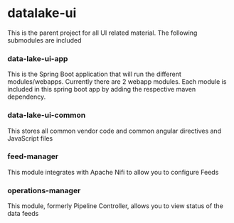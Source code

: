 datalake-ui
======
This is the parent project for all UI related material.
The following submodules are included

### data-lake-ui-app
  This is the Spring Boot application that will run the different modules/webapps.  Currently there are 2 webapp modules.  Each module is included in this spring boot app by adding the respective maven dependency.
  
### data-lake-ui-common
  This stores all common vendor code and common angular directives and JavaScript files
  
### feed-manager
  This module integrates with Apache Nifi to allow you to configure Feeds 
  
### operations-manager
  This module, formerly Pipeline Controller, allows you to view status of the data feeds 
  